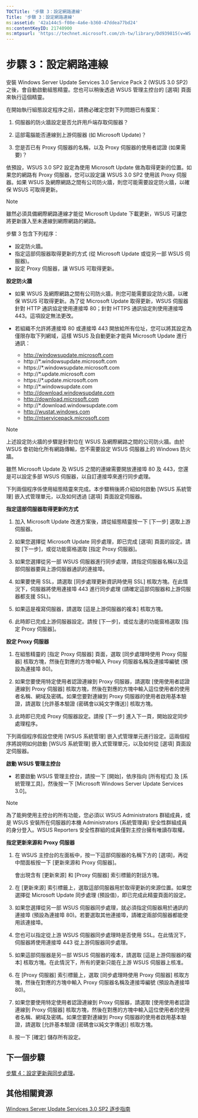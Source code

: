 ```yaml
---
TOCTitle: '步驟 3：設定網路連線'
Title: '步驟 3：設定網路連線'
ms:assetid: '42a144c5-f08e-4a6e-b360-47ddea77bd24'
ms:contentKeyID: 21740900
ms:mtpsurl: 'https://technet.microsoft.com/zh-tw/library/Dd939815(v=WS.10)'
---
```


步驟 3：設定網路連線
====================

安裝 Windows Server Update Services 3.0 Service Pack 2 (WSUS 3.0 SP2) 之後，會自動啟動組態精靈。您也可以稍後透過 WSUS 管理主控台的 \[選項\] 頁面來執行這個精靈。

在開始執行組態設定程序之前，請務必確定您對下列問題已有腹案：

1. 伺服器的防火牆設定是否允許用戶端存取伺服器？

2. 這部電腦能否連線到上游伺服器 (如 Microsoft Update)？

3. 您是否已有 Proxy 伺服器的名稱，以及 Proxy 伺服器的使用者認證 (如果需要)？

依預設，WSUS 3.0 SP2 設定為使用 Microsoft Update 做為取得更新的位置。如果您的網路有 Proxy 伺服器，您可以設定讓 WSUS 3.0 SP2 使用該 Proxy 伺服器。如果 WSUS 及網際網路之間有公司防火牆，則您可能需要設定防火牆，以確保 WSUS 可取得更新。

 

> [!NOTE]  
> 雖然必須具備網際網路連線才能從 Microsoft Update 下載更新，WSUS 可讓您將更新匯入至未連線到網際網路的網路。
 

步驟 3 包含下列程序：

-   設定防火牆。
-   指定這部伺服器取得更新的方式 (從 Microsoft Update 或從另一部 WSUS 伺服器)。
-   設定 Proxy 伺服器，讓 WSUS 可取得更新。

**設定防火牆**
-   如果 WSUS 及網際網路之間有公司防火牆，則您可能需要設定防火牆，以確保 WSUS 可取得更新。為了從 Microsoft Update 取得更新，WSUS 伺服器針對 HTTP 通訊協定使用連接埠 80；針對 HTTPS 通訊協定則使用連接埠 443。這項設定無法更改。

-   若組織不允許將連接埠 80 或連接埠 443 開放給所有位址，您可以將其設定為僅限存取下列網域，這樣 WSUS 及自動更新才能與 Microsoft Update 進行通訊：

    -   http://windowsupdate.microsoft.com
    -   http://\*.windowsupdate.microsoft.com
    -   https://\*.windowsupdate.microsoft.com
    -   http://\*.update.microsoft.com
    -   https://\*.update.microsoft.com
    -   http://\*.windowsupdate.com
    -   http://download.windowsupdate.com
    -   http://download.microsoft.com
    -   http://\*.download.windowsupdate.com
    -   http://wustat.windows.com
    -   http://ntservicepack.microsoft.com

 

> [!NOTE]  
> 上述設定防火牆的步驟是針對位在 WSUS 及網際網路之間的公司防火牆。由於 WSUS 會初始化所有網路傳輸，您不需要設定 WSUS 伺服器上的 Windows 防火牆。
 

雖然 Microsoft Update 及 WSUS 之間的連線需要開放連接埠 80 及 443，您還是可以設定多部 WSUS 伺服器，以自訂連接埠來進行同步處理。

下列兩個程序係使用組態精靈來完成。本步驟稍後將介紹如何啟動 \[WSUS 系統管理\] 嵌入式管理單元，以及如何透過 \[選項\] 頁面設定伺服器。

**指定這部伺服器取得更新的方式**
1.  加入 Microsoft Update 改進方案後，請從組態精靈按一下 \[下一步\] 選取上游伺服器。

2.  如果您選擇從 Microsoft Update 同步處理，即已完成 \[選項\] 頁面的設定。請按 \[下一步\]，或從功能窗格選取 \[指定 Proxy 伺服器\]。

3.  如果您選擇從另一部 WSUS 伺服器進行同步處理，請指定伺服器名稱以及這部伺服器要與上游伺服器通訊的連接埠。

4.  如果要使用 SSL，請選取 \[同步處理更新資訊時使用 SSL\] 核取方塊。在此情況下，伺服器將使用連接埠 443 進行同步處理 (請確定這部伺服器和上游伺服器都支援 SSL)。

5.  如果這是複寫伺服器，請選取 \[這是上游伺服器的複本\] 核取方塊。

6.  此時即已完成上游伺服器設定。請按 \[下一步\]，或從左邊的功能窗格選取 \[指定 Proxy 伺服器\]。

**設定 Proxy 伺服器**
1.  在組態精靈的 \[指定 Proxy 伺服器\] 頁面，選取 \[同步處理時使用 Proxy 伺服器\] 核取方塊，然後在對應的方塊中輸入 Proxy 伺服器名稱及連接埠編號 (預設為連接埠 80)。

2.  如果您要使用特定使用者認證連線到 Proxy 伺服器，請選取 \[使用使用者認證連線到 Proxy 伺服器\] 核取方塊，然後在對應的方塊中輸入這位使用者的使用者名稱、網域及密碼。如果您要對連線到 Proxy 伺服器的使用者啟用基本驗證，請選取 \[允許基本驗證 (密碼會以純文字傳送)\] 核取方塊。

3.  此時即已完成 Proxy 伺服器設定。請按 \[下一步\] 進入下一頁，開始設定同步處理程序。

下列兩個程序假設您使用 \[WSUS 系統管理\] 嵌入式管理單元進行設定。這兩個程序將說明如何啟動 \[WSUS 系統管理\] 嵌入式管理單元，以及如何從 \[選項\] 頁面設定伺服器。

**啟動 WSUS 管理主控台**
-   若要啟動 WSUS 管理主控台，請按一下 \[開始\]，依序指向 \[所有程式\] 及 \[系統管理工具\]，然後按一下 \[Microsoft Windows Server Update Services 3.0\]。

 

> [!NOTE]  
> 為了能夠使用主控台的所有功能，您必須以 WSUS Administrators 群組成員，或是 WSUS 安裝所在伺服器的本機 Administrators (系統管理員) 安全性群組成員的身分登入。WSUS Reporters 安全性群組的成員僅對主控台擁有唯讀存取權。
 

**指定更新來源和 Proxy 伺服器**
1.  在 WSUS 主控台的左面板中，按一下這部伺服器的名稱下方的 \[選項\]，再從中間面板按一下 \[更新來源和 Proxy 伺服器\]。

    會出現含有 \[更新來源\] 和 \[Proxy 伺服器\] 索引標籤的對話方塊。

2.  在 \[更新來源\] 索引標籤上，選取這部伺服器用於取得更新的來源位置。如果您選擇從 Microsoft Update 同步處理 (預設值)，即已完成此精靈頁面的設定。

3.  如果您選擇從另一部 WSUS 伺服器同步處理，就必須指定伺服器用於通訊的連接埠 (預設為連接埠 80)。若要選取其他連接埠，請確定兩部伺服器都能使用該連接埠。

4.  您也可以指定從上游 WSUS 伺服器同步處理時是否使用 SSL。在此情況下，伺服器將使用連接埠 443 從上游伺服器同步處理。

5.  如果這部伺服器是另一部 WSUS 伺服器的複本，請選取 \[這是上游伺服器的複本\] 核取方塊。在此情況下，所有的更新只能在上游 WSUS 伺服器上核准。

6.  在 \[Proxy 伺服器\] 索引標籤上，選取 \[同步處理時使用 Proxy 伺服器\] 核取方塊，然後在對應的方塊中輸入 Proxy 伺服器名稱及連接埠編號 (預設為連接埠 80)。

7.  如果您要使用特定使用者認證連線到 Proxy 伺服器，請選取 \[使用使用者認證連線到 Proxy 伺服器\] 核取方塊，然後在對應的方塊中輸入這位使用者的使用者名稱、網域及密碼。如果您要對連線到 Proxy 伺服器的使用者啟用基本驗證，請選取 \[允許基本驗證 (密碼會以純文字傳送)\] 核取方塊。

8.  按一下 \[確定\] 儲存所有設定。

下一個步驟
----------

[步驟 4：設定更新與同步處理](https://technet.microsoft.com/deeaa7e1-9b50-45cb-9537-d75f70de3405)。

其他相關資源
------------

[Windows Server Update Services 3.0 SP2 逐步指南](https://technet.microsoft.com/4b504edc-93b3-45b0-a7e8-d0107f1a4442)

